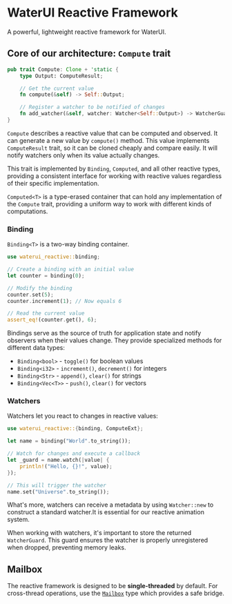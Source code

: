 # WaterUI Reactive Framework

A powerful, lightweight reactive framework for WaterUI.

## Core of our architecture: `Compute` trait

```rust
pub trait Compute: Clone + 'static {
    type Output: ComputeResult;

    // Get the current value
    fn compute(&self) -> Self::Output;

    // Register a watcher to be notified of changes
    fn add_watcher(&self, watcher: Watcher<Self::Output>) -> WatcherGuard;
}
```

`Compute` describes a reactive value that can be computed and observed. It can generate a new value by `compute()` method.
This value implements `ComputeResult` trait, so it can be cloned cheaply and compare easily.
It will notify watchers only when its value actually changes.


This trait is implemented by `Binding`, `Computed`, and all other reactive types, providing a consistent interface for working with reactive values regardless of their specific implementation.

`Computed<T>` is a type-erased container that can hold any implementation of the `Compute` trait, providing a uniform way to work with different kinds of computations.

### Binding

`Binding<T>` is a two-way binding container.

```rust
use waterui_reactive::binding;

// Create a binding with an initial value
let counter = binding(0);

// Modify the binding
counter.set(5);
counter.increment(1); // Now equals 6

// Read the current value
assert_eq!(counter.get(), 6);
```

Bindings serve as the source of truth for application state and notify observers when their values change. They provide specialized methods for different data types:

- `Binding<bool>` - `toggle()` for boolean values
- `Binding<i32>` - `increment()`, `decrement()` for integers
- `Binding<Str>` - `append()`, `clear()` for strings
- `Binding<Vec<T>>` - `push()`, `clear()` for vectors

### Watchers

Watchers let you react to changes in reactive values:

```rust
use waterui_reactive::{binding, ComputeExt};

let name = binding("World".to_string());

// Watch for changes and execute a callback
let _guard = name.watch(|value| {
    println!("Hello, {}!", value);
});

// This will trigger the watcher
name.set("Universe".to_string());
```

What's more, watchers can receive a metadata by using `Watcher::new` to construct a standard watcher.It is essential for our reactive animation system.

When working with watchers, it's important to store the returned `WatcherGuard`. This guard ensures the watcher is properly unregistered when dropped, preventing memory leaks.

## Mailbox

The reactive framework is designed to be **single-threaded** by default. For cross-thread operations, use the [`Mailbox`](mailbox/index.html) type which provides a safe bridge.
